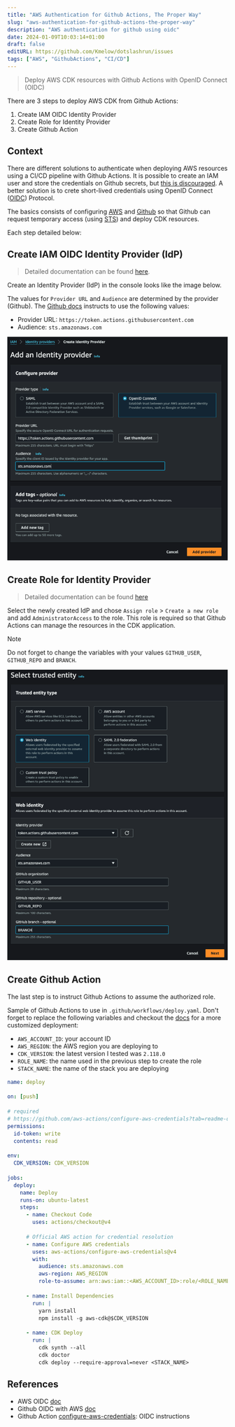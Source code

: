 ```yaml
---
title: "AWS Authentication for Github Actions, The Proper Way"
slug: "aws-authentication-for-github-actions-the-proper-way"
description: "AWS authentication for github using oidc"
date: 2024-01-09T10:03:14+01:00
draft: false
editURL: https://github.com/Kmelow/dotslashrun/issues
tags: ["AWS", "GithubActions", "CI/CD"]
---
```


> Deploy AWS CDK resources with Github Actions with OpenID Connect (OIDC)

There are 3 steps to deploy AWS CDK from Github Actions:

1. Create IAM OIDC Identity Provider
2. Create Role for Identity Provider
3. Create Github Action

## Context

There are different solutions to authenticate when deploying AWS resources using a CI/CD pipeline with Github Actions.
It is possible to create an IAM user and store the credentials on Github secrets, but [this is discouraged](https://github.com/aws-actions/configure-aws-credentials?tab=readme-ov-file#OIDC).
A better solution is to crete short-lived credentials using OpenID Connect ([OIDC](https://auth0.com/docs/authenticate/protocols/openid-connect-protocol#:~:text=OpenID%20Connect%20(OIDC)%20is%20an,to%20the%20OAuth%202.0%20specifications.)) Protocol.

The basics consists of configuring [AWS](https://docs.aws.amazon.com/IAM/latest/UserGuide/id_roles_providers_create_oidc.html) and [Github](https://docs.github.com/en/actions/deployment/security-hardening-your-deployments/configuring-openid-connect-in-amazon-web-services) so that Github can request temporary access (using [STS](https://docs.aws.amazon.com/STS/latest/APIReference/welcome.html)) and deploy CDK resources.

Each step detailed below:

## Create IAM OIDC Identity Provider (IdP)

> Detailed documentation can be found [here](https://docs.aws.amazon.com/IAM/latest/UserGuide/id_roles_providers_create_oidc.html#manage-oidc-provider-console).

Create an Identity Provider (IdP) in the console looks like the image below.

The values for `Provider URL` and `Audience` are determined by the provider (Github).
The [Github docs](https://docs.github.com/en/actions/deployment/security-hardening-your-deployments/configuring-openid-connect-in-amazon-web-services#adding-the-identity-provider-to-aws) instructs to use the following values:

- Provider URL: `https://token.actions.githubusercontent.com`
- Audience: `sts.amazonaws.com`

![Create Identity Provider](identity-provider.png)

## Create Role for Identity Provider

> Detailed documentation can be found [here](https://docs.aws.amazon.com/IAM/latest/UserGuide/id_roles_create_for-idp_oidc.html#idp_oidc_Create)

Select the newly created IdP and chose `Assign role` > `Create a new role` and add `AdministratorAccess` to the role.
This role is required so that Github Actions can manage the resources in the CDK application.

> [!Note]
> Do not forget to change the variables with your values `GITHUB_USER`, `GITHUB_REPO` and `BRANCH`.

![IdP Role](idp-role.png)

## Create Github Action

The last step is to instruct Github Actions to assume the authorized role.

Sample of Github Actions to use in `.github/workflows/deploy.yaml`.
Don't forget to replace the following variables and checkout the [docs](https://docs.github.com/en/actions/quickstart) for a more customized deployment:

- `AWS_ACCOUNT_ID`: your account ID
- `AWS_REGION`: the AWS region you are deploying to
- `CDK_VERSION`: the latest version I tested was `2.118.0`
- `ROLE_NAME`: the name used in the previous step to create the role
- `STACK_NAME`: the name of the stack you are deploying


```yaml
name: deploy

on: [push]

# required
# https://github.com/aws-actions/configure-aws-credentials?tab=readme-ov-file#OIDC
permissions:
  id-token: write
  contents: read

env:
  CDK_VERSION: CDK_VERSION

jobs:
  deploy:
    name: Deploy
    runs-on: ubuntu-latest
    steps:
      - name: Checkout Code
        uses: actions/checkout@v4

      # Official AWS action for credential resolution
      - name: Configure AWS credentials
        uses: aws-actions/configure-aws-credentials@v4
        with:
          audience: sts.amazonaws.com
          aws-region: AWS_REGION
          role-to-assume: arn:aws:iam::<AWS_ACCOUNT_ID>:role/<ROLE_NAME>

      - name: Install Dependencies
        run: |
          yarn install
          npm install -g aws-cdk@$CDK_VERSION

      - name: CDK Deploy
        run: |
          cdk synth --all
          cdk doctor
          cdk deploy --require-approval=never <STACK_NAME>
```

## References

- AWS OIDC [doc](https://docs.aws.amazon.com/IAM/latest/UserGuide/id_roles_providers_create_oidc.html)
- Github OIDC with AWS [doc](https://docs.github.com/en/actions/deployment/security-hardening-your-deployments/configuring-openid-connect-in-amazon-web-services#adding-the-identity-provider-to-aws)
- Github Action [configure-aws-credentials](https://github.com/aws-actions/configure-aws-credentials?tab=readme-ov-file#OIDC): OIDC instructions